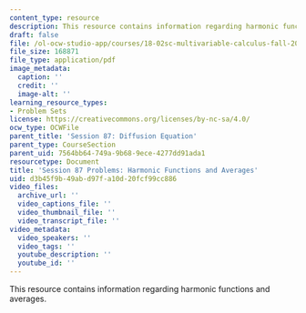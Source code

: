 ```yaml
---
content_type: resource
description: This resource contains information regarding harmonic functions and averages.
draft: false
file: /ol-ocw-studio-app/courses/18-02sc-multivariable-calculus-fall-2010/d3b45f9b49abd97fa10d20fcf99cc886_MIT18_02SC_pb_87_quest.pdf
file_size: 168871
file_type: application/pdf
image_metadata:
  caption: ''
  credit: ''
  image-alt: ''
learning_resource_types:
- Problem Sets
license: https://creativecommons.org/licenses/by-nc-sa/4.0/
ocw_type: OCWFile
parent_title: 'Session 87: Diffusion Equation'
parent_type: CourseSection
parent_uid: 7564bb64-749a-9b68-9ece-4277dd91ada1
resourcetype: Document
title: 'Session 87 Problems: Harmonic Functions and Averages'
uid: d3b45f9b-49ab-d97f-a10d-20fcf99cc886
video_files:
  archive_url: ''
  video_captions_file: ''
  video_thumbnail_file: ''
  video_transcript_file: ''
video_metadata:
  video_speakers: ''
  video_tags: ''
  youtube_description: ''
  youtube_id: ''
---
```

This resource contains information regarding harmonic functions and averages.